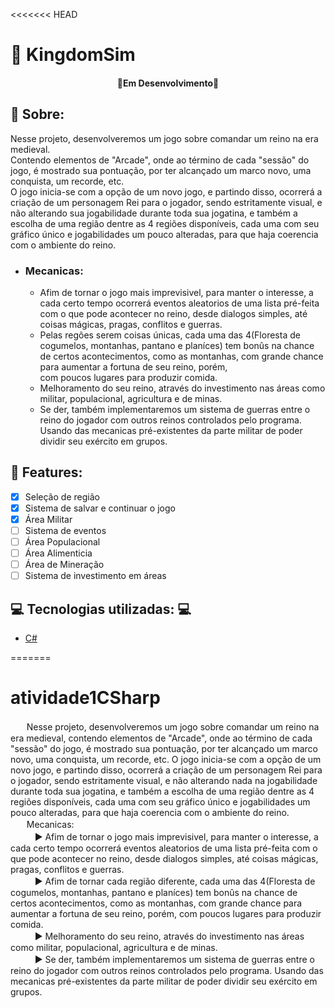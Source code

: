 <<<<<<< HEAD
# :open_file_folder: KingdomSim
<h4 align="center">🚧Em Desenvolvimento🚧</h4>

## :scroll: Sobre: 
Nesse projeto, desenvolveremos um jogo sobre comandar um reino na era medieval. <br/>
Contendo elementos de "Arcade", onde ao término de cada "sessão" do jogo, é mostrado sua pontuação, por ter alcançado um marco novo, uma conquista, um recorde, etc.<br/>
O jogo inicia-se com a opção de um novo jogo, e partindo disso, ocorrerá a criação de um personagem Rei para o jogador, sendo estritamente visual, e não alterando sua jogabilidade durante toda sua jogatina, e também a escolha de uma região dentre as 4 regiões disponíveis, cada uma com seu gráfico único e jogabilidades um pouco alteradas, para que haja coerencia com o ambiente do reino.<br>
- ### Mecanicas:
     - Afim de tornar o jogo mais imprevisivel, para manter o interesse, a cada certo tempo ocorrerá eventos aleatorios de uma lista pré-feita com o que pode acontecer no reino, desde dialogos simples, até coisas mágicas, pragas, conflitos e guerras.<br>
     - Pelas regões serem coisas únicas, cada uma das 4(Floresta de cogumelos, montanhas, pantano e planíces) tem bonûs na chance de certos acontecimentos, como as montanhas, com grande chance para aumentar a fortuna de seu reino, porém, <br> com poucos lugares para produzir comida. <br>
     - Melhoramento do seu reino, através do investimento nas áreas como militar, populacional, agricultura e de minas.<br>
     - Se der, também implementaremos um sistema de guerras entre o reino do jogador com outros reinos controlados pelo programa. Usando das mecanicas pré-existentes da parte militar de poder dividir seu exército em grupos.<br>

## :newspaper: Features: 
- [x] Seleção de região
- [x] Sistema de salvar e continuar o jogo
- [x] Área Militar
- [ ] Sistema de eventos
- [ ] Área Populacional
- [ ] Área Alimenticia
- [ ] Área de Mineração
- [ ] Sistema de investimento em áreas

## :computer: Tecnologias utilizadas: :computer:
- [C#](https://learn.microsoft.com/pt-br/dotnet/csharp/)

=======
# atividade1CSharp
ㅤㅤNesse projeto, desenvolveremos um jogo sobre comandar um reino na era medieval, contendo elementos de "Arcade", onde ao término de cada "sessão" do jogo, é mostrado sua pontuação, por ter alcançado um marco novo, uma conquista, um recorde, etc.
O jogo inicia-se com a opção de um novo jogo, e partindo disso, ocorrerá a criação de um personagem Rei para o jogador, sendo estritamente visual, e não alterando nada na jogabilidade durante toda sua jogatina, e também a escolha de uma região dentre as 4 regiões disponíveis, cada uma com seu gráfico único e jogabilidades um pouco alteradas, para que haja coerencia com o ambiente do reino. <br/>
ㅤㅤMecanicas:<br/>
ㅤㅤㅤ► Afim de tornar o jogo mais imprevisivel, para manter o interesse, a cada certo tempo ocorrerá eventos aleatorios de uma lista pré-feita com o que pode acontecer no reino, desde dialogos simples, até coisas mágicas, pragas, conflitos e guerras. <br/>
ㅤㅤㅤ► Afim de tornar cada região diferente, cada uma das 4(Floresta de cogumelos, montanhas, pantano e planíces) tem bonûs na chance de certos acontecimentos, como as montanhas, com grande chance para aumentar a fortuna de seu reino, porém, com poucos lugares para produzir comida. <br/>
ㅤㅤㅤ► Melhoramento do seu reino, através do investimento nas áreas como militar, populacional, agricultura e de minas. <br/>
ㅤㅤㅤ► Se der, também implementaremos um sistema de guerras entre o reino do jogador com outros reinos controlados pelo programa. Usando das mecanicas pré-existentes da parte militar de poder dividir seu exército em grupos.
